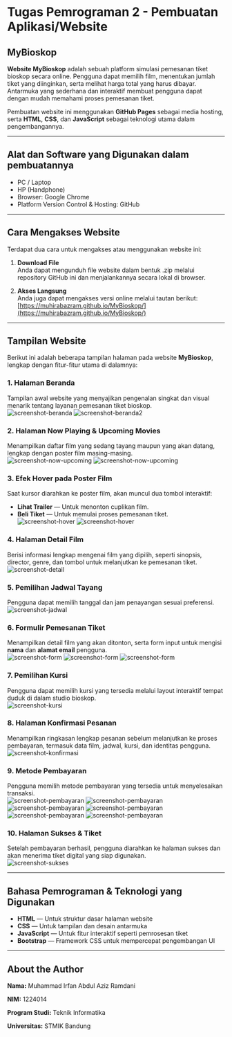 # Tugas Pemrograman 2 - Pembuatan Aplikasi/Website

## MyBioskop

**Website MyBioskop** adalah sebuah platform simulasi pemesanan tiket bioskop secara online. Pengguna dapat memilih film, menentukan jumlah tiket yang diinginkan, serta melihat harga total yang harus dibayar. Antarmuka yang sederhana dan interaktif membuat pengguna dapat dengan mudah memahami proses pemesanan tiket.

Pembuatan website ini menggunakan **GitHub Pages** sebagai media hosting, serta **HTML**, **CSS**, dan **JavaScript** sebagai teknologi utama dalam pengembangannya.

---

## Alat dan Software yang Digunakan dalam pembuatannya 

- PC / Laptop
- HP (Handphone)
- Browser: Google Chrome
- Platform Version Control & Hosting: GitHub

---

## Cara Mengakses Website

Terdapat dua cara untuk mengakses atau menggunakan website ini:

1. **Download File**  
   Anda dapat mengunduh file website dalam bentuk .zip melalui repository GitHub ini dan menjalankannya secara lokal di browser.

2. **Akses Langsung**  
   Anda juga dapat mengakses versi online melalui tautan berikut:  
   [https://muhirabazram.github.io/MyBioskop/](https://muhirabazram.github.io/MyBioskop/)

---

## Tampilan Website

Berikut ini adalah beberapa tampilan halaman pada website **MyBioskop**, lengkap dengan fitur-fitur utama di dalamnya:

### 1. Halaman Beranda  
Tampilan awal website yang menyajikan pengenalan singkat dan visual menarik tentang layanan pemesanan tiket bioskop.  
![screenshot-beranda](screenshot/beranda.jpg)
![screenshot-beranda2](screenshot/beranda2.jpg)

### 2. Halaman Now Playing & Upcoming Movies  
Menampilkan daftar film yang sedang tayang maupun yang akan datang, lengkap dengan poster film masing-masing.  
![screenshot-now-upcoming](screenshot/nowplaying.jpg)
![screenshot-now-upcoming](screenshot/upcoming.jpg)

### 3. Efek Hover pada Poster Film  
Saat kursor diarahkan ke poster film, akan muncul dua tombol interaktif:  
- **Lihat Trailer** — Untuk menonton cuplikan film.  
- **Beli Tiket** — Untuk memulai proses pemesanan tiket.  
![screenshot-hover](screenshot/hover.jpg)
![screenshot-hover](screenshot/trailer.jpg)

### 4. Halaman Detail Film  
Berisi informasi lengkap mengenai film yang dipilih, seperti sinopsis, director, genre, dan tombol untuk melanjutkan ke pemesanan tiket.  
![screenshot-detail](screenshot/detail.jpg)

### 5. Pemilihan Jadwal Tayang  
Pengguna dapat memilih tanggal dan jam penayangan sesuai preferensi.  
![screenshot-jadwal](screenshot/jadwal.jpg)

### 6. Formulir Pemesanan Tiket  
Menampilkan detail film yang akan ditonton, serta form input untuk mengisi **nama** dan **alamat email** pengguna.  
![screenshot-form](screenshot/form.jpg)
![screenshot-form](screenshot/form2.jpg)
![screenshot-form](screenshot/form3.jpg)

### 7. Pemilihan Kursi  
Pengguna dapat memilih kursi yang tersedia melalui layout interaktif tempat duduk di dalam studio bioskop.  
![screenshot-kursi](screenshot/kursi.jpg)

### 8. Halaman Konfirmasi Pesanan  
Menampilkan ringkasan lengkap pesanan sebelum melanjutkan ke proses pembayaran, termasuk data film, jadwal, kursi, dan identitas pengguna.  
![screenshot-konfirmasi](screenshot/konfirmasi.jpg)

### 9. Metode Pembayaran  
Pengguna memilih metode pembayaran yang tersedia untuk menyelesaikan transaksi.  
![screenshot-pembayaran](screenshot/metode.jpg)
![screenshot-pembayaran](screenshot/metode2.jpg)
![screenshot-pembayaran](screenshot/metode3.jpg)
![screenshot-pembayaran](screenshot/metode4.jpg)
![screenshot-pembayaran](screenshot/metode5.jpg)
![screenshot-pembayaran](screenshot/metode6.jpg)

### 10. Halaman Sukses & Tiket  
Setelah pembayaran berhasil, pengguna diarahkan ke halaman sukses dan akan menerima tiket digital yang siap digunakan.  
![screenshot-sukses](screenshot/sukses.jpg)

---

## Bahasa Pemrograman & Teknologi yang Digunakan

- **HTML** — Untuk struktur dasar halaman website
- **CSS** — Untuk tampilan dan desain antarmuka
- **JavaScript** — Untuk fitur interaktif seperti pemrosesan tiket
- **Bootstrap** — Framework CSS untuk mempercepat pengembangan UI

---

## About the Author

**Nama:** Muhammad Irfan Abdul Aziz Ramdani 

**NIM:** 1224014

**Program Studi:** Teknik Informatika  

**Universitas:** STMIK Bandung 

